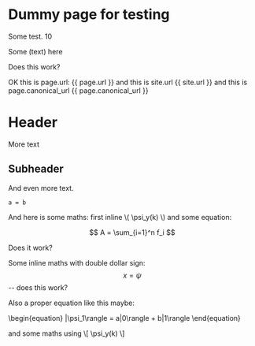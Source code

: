 <script type="text/javascript"
        src="http://cdn.mathjax.org/mathjax/latest/MathJax.js?config=TeX-AMS_CHTML">
</script>

# Dummy page for testing

Some test. 10

Some (text) here

Does this work?

OK this is page.url: {{ page.url }} and this is site.url {{ site.url }}
and this is page.canonical_url {{ page.canonical_url }} 

# Header

More text

## Subheader

And even more text.

```
a = b
```

And here is some maths: first inline  \\( \psi_y(k) \\) and some 
equation:

$$
A = \sum_{i=1}^n f_i
$$

Does it work?

Some inline maths with double dollar sign: $$ x = \psi $$ -- does this work?

Also a proper equation like this maybe:

\begin{equation}
   |\psi_1\rangle = a|0\rangle + b|1\rangle
\end{equation}

and some maths using  \\[ \psi_y(k) \\]
